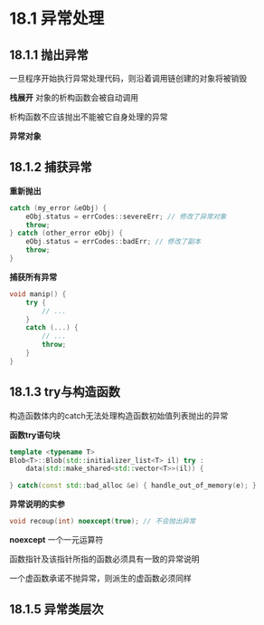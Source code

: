 # 18.1 异常处理
## 18.1.1 抛出异常
一旦程序开始执行异常处理代码，则沿着调用链创建的对象将被销毁

**栈展开**
对象的析构函数会被自动调用

析构函数不应该抛出不能被它自身处理的异常

**异常对象**

## 18.1.2 捕获异常
**重新抛出**
```c++
catch (my_error &eObj) { 
    eObj.status = errCodes::severeErr; // 修改了异常对象
    throw;
} catch (other_error eObj) {
    eObj.status = errCodes::badErr; // 修改了副本
    throw;
}
```
**捕获所有异常**
```c++
void manip() {
    try {
        // ...
    }
    catch (...) {
        // ...
        throw;
    }
}
```

## 18.1.3 try与构造函数
构造函数体内的catch无法处理构造函数初始值列表抛出的异常

**函数try语句块**
```c++
template <typename T>
Blob<T>::Blob(std::initializer_list<T> il) try :
    data(std::make_shared<std::vector<T>>(il)) {
        
} catch(const std::bad_alloc &e) { handle_out_of_memory(e); }
```
**异常说明的实参**
```c++
void recoup(int) noexcept(true); // 不会抛出异常
```

**noexcept**
一个一元运算符

函数指针及该指针所指的函数必须具有一致的异常说明

一个虚函数承诺不抛异常，则派生的虚函数必须同样

## 18.1.5 异常类层次